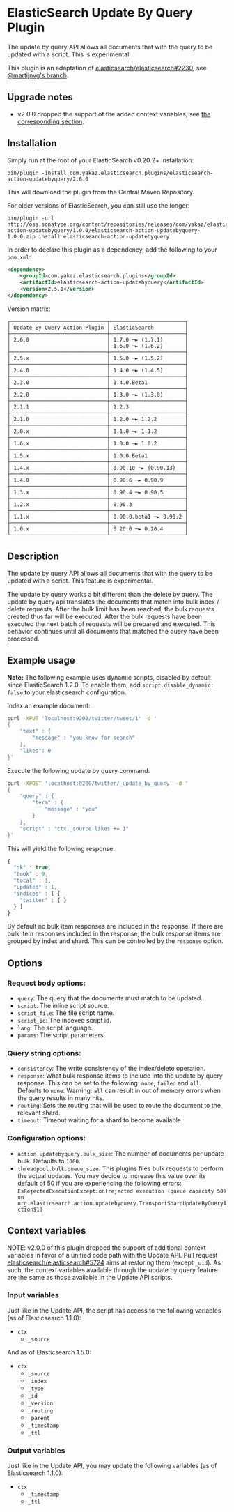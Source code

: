 ElasticSearch Update By Query Plugin
====================================

The update by query API allows all documents that with the query to be updated with a script.
This is experimental.

This plugin is an adaptation of [elasticsearch/elasticsearch#2230][es#2230], see [@martijnvg's branch][martijnvg-ubq].

Upgrade notes
-------------

* v2.0.0 dropped the support of the added context variables, see [the corresponding section](#context-variables).

Installation
-----------

Simply run at the root of your ElasticSearch v0.20.2+ installation:

    bin/plugin -install com.yakaz.elasticsearch.plugins/elasticsearch-action-updatebyquery/2.6.0

This will download the plugin from the Central Maven Repository.

For older versions of ElasticSearch, you can still use the longer:

    bin/plugin -url http://oss.sonatype.org/content/repositories/releases/com/yakaz/elasticsearch/plugins/elasticsearch-action-updatebyquery/1.0.0/elasticsearch-action-updatebyquery-1.0.0.zip install elasticsearch-action-updatebyquery

In order to declare this plugin as a dependency, add the following to your `pom.xml`:

```xml
<dependency>
    <groupId>com.yakaz.elasticsearch.plugins</groupId>
    <artifactId>elasticsearch-action-updatebyquery</artifactId>
    <version>2.5.1</version>
</dependency>
```

Version matrix:

    ┌───────────────────────────────┬────────────────────────┐
    │ Update By Query Action Plugin │ ElasticSearch          │
    ├───────────────────────────────┼────────────────────────┤
    │ 2.6.0                         │ 1.7.0 ─► (1.7.1)       │
    │                               │ 1.6.0 ─► (1.6.2)       │
    ├───────────────────────────────┼────────────────────────┤
    │ 2.5.x                         │ 1.5.0 ─► (1.5.2)       │
    ├───────────────────────────────┼────────────────────────┤
    │ 2.4.0                         │ 1.4.0 ─► (1.4.5)       │
    ├───────────────────────────────┼────────────────────────┤
    │ 2.3.0                         │ 1.4.0.Beta1            │
    ├───────────────────────────────┼────────────────────────┤
    │ 2.2.0                         │ 1.3.0 ─► (1.3.8)       │
    ├───────────────────────────────┼────────────────────────┤
    │ 2.1.1                         │ 1.2.3                  │
    ├───────────────────────────────┼────────────────────────┤
    │ 2.1.0                         │ 1.2.0 ─► 1.2.2         │
    ├───────────────────────────────┼────────────────────────┤
    │ 2.0.x                         │ 1.1.0 ─► 1.1.2         │
    ├───────────────────────────────┼────────────────────────┤
    │ 1.6.x                         │ 1.0.0 ─► 1.0.2         │
    ├───────────────────────────────┼────────────────────────┤
    │ 1.5.x                         │ 1.0.0.Beta1            │
    ├───────────────────────────────┼────────────────────────┤
    │ 1.4.x                         │ 0.90.10 ─► (0.90.13)   │
    ├───────────────────────────────┼────────────────────────┤
    │ 1.4.0                         │ 0.90.6 ─► 0.90.9       │
    ├───────────────────────────────┼────────────────────────┤
    │ 1.3.x                         │ 0.90.4 ─► 0.90.5       │
    ├───────────────────────────────┼────────────────────────┤
    │ 1.2.x                         │ 0.90.3                 │
    ├───────────────────────────────┼────────────────────────┤
    │ 1.1.x                         │ 0.90.0.beta1 ─► 0.90.2 │
    ├───────────────────────────────┼────────────────────────┤
    │ 1.0.x                         │ 0.20.0 ─► 0.20.4       │
    └───────────────────────────────┴────────────────────────┘

Description
-----------

The update by query API allows all documents that with the query to be updated with a script.
This feature is experimental.

The update by query works a bit different than the delete by query.
The update by query api translates the documents that match into bulk index / delete requests.
After the bulk limit has been reached, the bulk requests created thus far will be executed.
After the bulk requests have been executed the next batch of requests will be prepared and executed.
This behavior continues until all documents that matched the query have been processed.

Example usage
-------------

**Note:** The following example uses dynamic scripts, disabled by default since ElasticSearch 1.2.0.
    To enable them, add `script.disable_dynamic: false` to your elasticsearch configuration.

Index an example document:

```sh
curl -XPUT 'localhost:9200/twitter/tweet/1' -d '
{
    "text" : {
        "message" : "you know for search"
    },
    "likes": 0
}'
```

Execute the following update by query command:

```sh
curl -XPOST 'localhost:9200/twitter/_update_by_query' -d '
{
    "query" : {
        "term" : {
            "message" : "you"
        }
    },
    "script" : "ctx._source.likes += 1"
}'
```

This will yield the following response:

```js
{
  "ok" : true,
  "took" : 9,
  "total" : 1,
  "updated" : 1,
  "indices" : [ {
    "twitter" : { }
  } ]
}
```

By default no bulk item responses are included in the response.
If there are bulk item responses included in the response, the bulk response items are grouped by index and shard.
This can be controlled by the `response` option.

Options
-------

### Request body options:

* `query`: The query that the documents must match to be updated.
* `script`: The inline script source.
* `script_file`: The file script name.
* `script_id`: The indexed script id.
* `lang`: The script language.
* `params`: The script parameters.

### Query string options:

* `consistency`: The write consistency of the index/delete operation.
* `response`: What bulk response items to include into the update by query response.
  This can be set to the following: `none`, `failed` and `all`.
  Defaults to `none`.
  Warning: `all` can result in out of memory errors when the query results in many hits.
* `routing`: Sets the routing that will be used to route the document to the relevant shard.
* `timeout`: Timeout waiting for a shard to become available.

### Configuration options:

* `action.updatebyquery.bulk_size`: The number of documents per update bulk. Defaults to `1000`.
* `threadpool.bulk.queue_size`: This plugins files bulk requests to perform the actual updates.
   You may decide to increase this value over its default of 50 if you are experiencing the following errors:
   `EsRejectedExecutionException[rejected execution (queue capacity 50) on org.elasticsearch.action.updatebyquery.TransportShardUpdateByQueryAction$1]`

Context variables
-----------------

NOTE: v2.0.0 of this plugin dropped the support of additional context variables in favor of a unified code path with the Update API.
Pull request [elasticsearch/elasticsearch#5724][es#5724] aims at restoring them (except `_uid`).
As such, the context variables available through the update by query feature are the same as those available in the Update API scripts.

### Input variables

Just like in the Update API, the script has access to the following variables (as of Elasticsearch 1.1.0):

* `ctx`
  * `_source`

And as of Elasticsearch 1.5.0:

* `ctx`
  * `_source`
  * `_index`
  * `_type`
  * `_id`
  * `_version`
  * `_routing`
  * `_parent`
  * `_timestamp`
  * `_ttl`

### Output variables

Just like in the Update API, you may update the following variables (as of Elasticsearch 1.1.0):

* `ctx`
  * `_timestamp`
  * `_ttl`



[es#2230]: https://github.com/elasticsearch/elasticsearch/issues/2230
[martijnvg-ubq]: https://github.com/martijnvg/elasticsearch/tree/updatebyquery
[es#5724]: https://github.com/elasticsearch/elasticsearch/pull/5724
